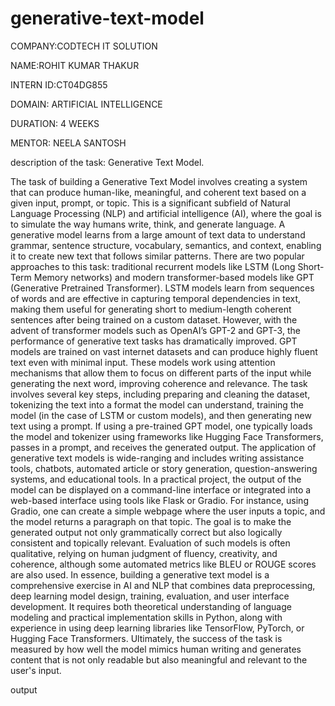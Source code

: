 # generative-text-model

COMPANY:CODTECH IT SOLUTION

NAME:ROHIT KUMAR THAKUR

INTERN ID:CT04DG855

DOMAIN: ARTIFICIAL INTELLIGENCE

DURATION: 4 WEEKS

MENTOR: NEELA SANTOSH

description of the task:  Generative Text Model.

The task of building a Generative Text Model involves creating a system that can produce human-like, meaningful, and coherent text based on a given input, prompt, or topic. This is a significant subfield of Natural Language Processing (NLP) and artificial intelligence (AI), where the goal is to simulate the way humans write, think, and generate language. A generative model learns from a large amount of text data to understand grammar, sentence structure, vocabulary, semantics, and context, enabling it to create new text that follows similar patterns. There are two popular approaches to this task: traditional recurrent models like LSTM (Long Short-Term Memory networks) and modern transformer-based models like GPT (Generative Pretrained Transformer). LSTM models learn from sequences of words and are effective in capturing temporal dependencies in text, making them useful for generating short to medium-length coherent sentences after being trained on a custom dataset. However, with the advent of transformer models such as OpenAI’s GPT-2 and GPT-3, the performance of generative text tasks has dramatically improved. GPT models are trained on vast internet datasets and can produce highly fluent text even with minimal input. These models work using attention mechanisms that allow them to focus on different parts of the input while generating the next word, improving coherence and relevance. The task involves several key steps, including preparing and cleaning the dataset, tokenizing the text into a format the model can understand, training the model (in the case of LSTM or custom models), and then generating new text using a prompt. If using a pre-trained GPT model, one typically loads the model and tokenizer using frameworks like Hugging Face Transformers, passes in a prompt, and receives the generated output. The application of generative text models is wide-ranging and includes writing assistance tools, chatbots, automated article or story generation, question-answering systems, and educational tools. In a practical project, the output of the model can be displayed on a command-line interface or integrated into a web-based interface using tools like Flask or Gradio. For instance, using Gradio, one can create a simple webpage where the user inputs a topic, and the model returns a paragraph on that topic. The goal is to make the generated output not only grammatically correct but also logically consistent and topically relevant. Evaluation of such models is often qualitative, relying on human judgment of fluency, creativity, and coherence, although some automated metrics like BLEU or ROUGE scores are also used. In essence, building a generative text model is a comprehensive exercise in AI and NLP that combines data preprocessing, deep learning model design, training, evaluation, and user interface development. It requires both theoretical understanding of language modeling and practical implementation skills in Python, along with experience in using deep learning libraries like TensorFlow, PyTorch, or Hugging Face Transformers. Ultimately, the success of the task is measured by how well the model mimics human writing and generates content that is not only readable but also meaningful and relevant to the user's input. 

output
